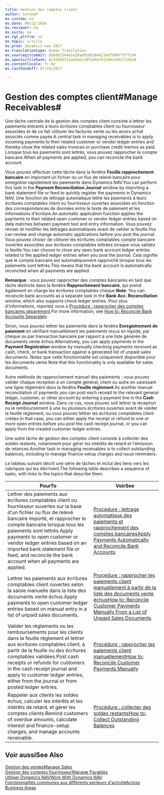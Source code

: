 ```yaml
---
title: Gestion des comptes client
author: SorenGP
ms.custom: na
ms.date: 09/22/2016
ms.reviewer: na
ms.suite: na
ms.tgt_pltfrm: na
ms.topic: article
ms.prod: dynamics-nav-2017
ms.translationtype: Human Translation
ms.sourcegitcommit: 6b60b1344a1e18ad91863046110df880f75f7c04
ms.openlocfilehash: 6c943897a1a91bec26fe20a7b320bcd3617326a0
ms.contentlocale: fr-be
ms.lasthandoff: 07/19/2017

---
```


# <a name="manage-receivables"></a><span data-ttu-id="caa8f-102">Gestion des comptes client#</span><span class="sxs-lookup"><span data-stu-id="caa8f-102">Manage Receivables#</span></span>
<span data-ttu-id="caa8f-103">Une tâche centrale de la gestion des comptes client consiste à lettrer les paiements entrants à leurs écritures comptables client ou fournisseur associées et de ce fait clôturer les factures vente ou les avoirs achat associés comme payés.</span><span class="sxs-lookup"><span data-stu-id="caa8f-103">A central task in managing receivables is to apply incoming payments to their related customer or vendor ledger entries and thereby close the related sales invoices or purchase credit memos as paid.</span></span> <span data-ttu-id="caa8f-104">Lorsque tous les paiements sont lettrés, vous pouvez rapprocher le compte bancaire.</span><span class="sxs-lookup"><span data-stu-id="caa8f-104">When all payments are applied, you can reconcile the bank account.</span></span>  

<span data-ttu-id="caa8f-105">Vous pouvez effectuer cette tâche dans la fenêtre **Feuille rapprochement bancaire** en important un fichier ou un flux de relevé bancaire pour enregistrer rapidement les paiements dans Dynamics NAV.</span><span class="sxs-lookup"><span data-stu-id="caa8f-105">You can perform this task in the **Payment Reconciliation Journal** window by importing a bank statement file or feed to quickly register the payments in Dynamics NAV.</span></span> <span data-ttu-id="caa8f-106">Une fonction de lettrage automatique lettre les paiements à leurs écritures comptables client ou fournisseur ouvertes associées en fonction des correspondances de données entre le texte de paiement et les informations d'écriture.</span><span class="sxs-lookup"><span data-stu-id="caa8f-106">An automatic application function applies the payments to their related open customer or vendor ledger entries based on data matches between payment text and entry information.</span></span> <span data-ttu-id="caa8f-107">Vous pouvez réviser et modifier les lettrages automatiques avant de valider la feuille.</span><span class="sxs-lookup"><span data-stu-id="caa8f-107">You can review and change automatic applications before you post the journal.</span></span> <span data-ttu-id="caa8f-108">Vous pouvez choisir de clôturer les écritures comptables compte bancaire ouvertes associées aux écritures comptables lettrées lorsque vous validez la feuille.</span><span class="sxs-lookup"><span data-stu-id="caa8f-108">You can choose to close any open bank account ledger entries related to the applied ledger entries when you post the journal.</span></span> <span data-ttu-id="caa8f-109">Cela signifie que le compte bancaire est automatiquement rapproché lorsque tous les paiements sont lettrés.</span><span class="sxs-lookup"><span data-stu-id="caa8f-109">This means that the bank account is automatically reconciled when all payments are applied.</span></span>

<span data-ttu-id="caa8f-110">**Remarque** : vous pouvez rapprocher des comptes bancaires en tant que tâche distincte dans la fenêtre **Rapprochement bancaire**, qui prend également en charge les écritures comptables chèque.</span><span class="sxs-lookup"><span data-stu-id="caa8f-110">**Note**: You can reconcile bank accounts as a separate task in the **Bank Acc. Reconciliation** window, which also supports check ledger entries.</span></span> <span data-ttu-id="caa8f-111">Pour plus d'informations, reportez vous à [Procédure : rapprocher des comptes bancaires séparément](bank-how-reconcile-bank-accounts-separately.md).</span><span class="sxs-lookup"><span data-stu-id="caa8f-111">For more information, see [How to: Reconcile Bank Accounts Separately](bank-how-reconcile-bank-accounts-separately.md).</span></span>

<span data-ttu-id="caa8f-112">Sinon, vous pouvez lettrer les paiements dans la fenêtre **Enregistrement de paiement** en vérifiant manuellement les paiements reçus en liquide, par chèque ou par transaction bancaire par rapport à une liste générée de documents vente échus.</span><span class="sxs-lookup"><span data-stu-id="caa8f-112">Alternatively, you can apply payments in the **Payment Registration** window by manually checking payments received as cash, check, or bank transaction against a generated list of unpaid sales documents.</span></span> <span data-ttu-id="caa8f-113">Notez que cette fonctionnalité est uniquement disponible pour les documents vente.</span><span class="sxs-lookup"><span data-stu-id="caa8f-113">Note that this functionality is only available for sales documents.</span></span>

<span data-ttu-id="caa8f-114">Autre méthode de rapprochement manuel des paiements : vous pouvez valider chaque réception à un compte général, client ou autre en saisissant une ligne règlement dans la fenêtre **Feuille règlement**.</span><span class="sxs-lookup"><span data-stu-id="caa8f-114">As another manual reconciliation of payments you can post each receipt to the relevant general ledger, customer, or other account by entering a payment line in the **Cash Receipt Journal** window.</span></span> <span data-ttu-id="caa8f-115">Dans ce cas, vous pouvez soit lettrer la réception ou le remboursement à une ou plusieurs écritures ouvertes avant de valider la feuille règlement, ou vous pouvez lettrer les écritures comptables client créées.</span><span class="sxs-lookup"><span data-stu-id="caa8f-115">In that case, you can either apply the receipt or refund to one or more open entries before you post the cash receipt journal, or you can apply from the created customer ledger entries.</span></span>

<span data-ttu-id="caa8f-116">Une autre tâche de gestion des comptes client consiste à collecter des soldes restants, notamment pour gérer les intérêts de retard et l'émission de relances.</span><span class="sxs-lookup"><span data-stu-id="caa8f-116">Another task in managing receivables is to collect outstanding balances, including to manage finance-setup charges and issue reminders.</span></span>

<span data-ttu-id="caa8f-117">Le tableau suivant décrit une série de tâches et inclut des liens vers les rubriques qui les décrivent.</span><span class="sxs-lookup"><span data-stu-id="caa8f-117">The following table describes a sequence of tasks, with links to the topics that describe them.</span></span>

|<span data-ttu-id="caa8f-118">Pour</span><span class="sxs-lookup"><span data-stu-id="caa8f-118">To</span></span> |<span data-ttu-id="caa8f-119">Voir</span><span class="sxs-lookup"><span data-stu-id="caa8f-119">See</span></span> |
|---|----|
|<span data-ttu-id="caa8f-120">Lettrer des paiements aux écritures comptables client ou fournisseur ouvertes sur la base d'un fichier ou flux de relevé bancaire importé, et rapprocher le compte bancaire lorsque tous les paiements sont lettrés.</span><span class="sxs-lookup"><span data-stu-id="caa8f-120">Apply payments to open customer or vendor ledger entries based on an imported bank statement file or feed, and reconcile the bank account when all payments are applied.</span></span>|[<span data-ttu-id="caa8f-121">Procédure : lettrage automatique des paiements et rapprochement des comptes bancaires</span><span class="sxs-lookup"><span data-stu-id="caa8f-121">Apply Payments Automatically and Reconcile Bank Accounts</span></span>](receivables-apply-payments-auto-reconcile-bank-accounts.md)|
|<span data-ttu-id="caa8f-122">Lettrer les paiements aux écritures comptables client ouvertes selon la saisie manuelle dans la liste des documents vente échus.</span><span class="sxs-lookup"><span data-stu-id="caa8f-122">Apply payments to open customer ledger entries based on manual entry in a list of unpaid sales documents.</span></span> | [<span data-ttu-id="caa8f-123">Procédure : rapprocher les paiements client manuellement à partir de la liste des documents vente échus</span><span class="sxs-lookup"><span data-stu-id="caa8f-123">How to: Reconcile Customer Payments Manually From a List of Unpaid Sales Documents</span></span>](receivables-how-reconcile-customer-payments-list-unpaid-sales-documents.md)|
|<span data-ttu-id="caa8f-124">Valider les règlements ou les remboursements pour les clients dans la feuille règlement et lettrer aux écritures comptables client, à partir de la feuille ou des écritures comptables validées.</span><span class="sxs-lookup"><span data-stu-id="caa8f-124">Post cash receipts or refunds for customers in the cash receipt journal and apply to customer ledger entries, either from the journal or from posted ledger entries.</span></span> | [<span data-ttu-id="caa8f-125">Procédure : rapprocher les paiements client manuellement</span><span class="sxs-lookup"><span data-stu-id="caa8f-125">How to: Reconcile Customer Payments Manually</span></span>](receivables-how-apply-sales-transactions-manually.md) |
|<span data-ttu-id="caa8f-126">Rappeler aux clients les soldes échus, calculer les intérêts et les intérêts de retard, et gérer les comptes clients.</span><span class="sxs-lookup"><span data-stu-id="caa8f-126">Remind customers of overdue amounts, calculate interest and finance-setup charges, and manage accounts receivable.</span></span> | [<span data-ttu-id="caa8f-127">Procédure : collecter des soldes restants</span><span class="sxs-lookup"><span data-stu-id="caa8f-127">How to: Collect Outstanding Balances</span></span>](receivables-collect-outstanding-balances.md) |

## <a name="see-also"></a><span data-ttu-id="caa8f-128">Voir aussi</span><span class="sxs-lookup"><span data-stu-id="caa8f-128">See Also</span></span>
[<span data-ttu-id="caa8f-129">Gestion des ventes</span><span class="sxs-lookup"><span data-stu-id="caa8f-129">Manage Sales</span></span>](sales-manage-sales.md)  
[<span data-ttu-id="caa8f-130">Gestion des comptes fournisseur</span><span class="sxs-lookup"><span data-stu-id="caa8f-130">Manage Payables</span></span>](payables-manage-payables.md)  
[<span data-ttu-id="caa8f-131">Utiliser Dynamics NAV</span><span class="sxs-lookup"><span data-stu-id="caa8f-131">Work With Dynamics NAV</span></span>](ui-work-product.md)  
[<span data-ttu-id="caa8f-132">Fonctionnalités communes aux différents secteurs d'activité</span><span class="sxs-lookup"><span data-stu-id="caa8f-132">Across Business Areas</span></span>](ui-across-business-areas.md)

